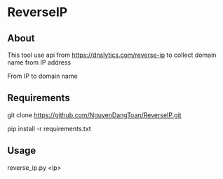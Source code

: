 # ReverseIP
## About
This tool use api from https://dnslytics.com/reverse-ip to collect domain name from IP address

From IP to domain name
## Requirements
git clone https://github.com/NguyenDangToan/ReverseIP.git

pip install -r requirements.txt
## Usage
reverse_ip.py \<ip\>

